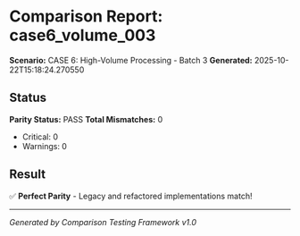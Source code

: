 # Comparison Report: case6_volume_003
**Scenario:** CASE 6: High-Volume Processing - Batch 3
**Generated:** 2025-10-22T15:18:24.270550

## Status
**Parity Status:** PASS
**Total Mismatches:** 0
  - Critical: 0
  - Warnings: 0

## Result
✅ **Perfect Parity** - Legacy and refactored implementations match!

---
*Generated by Comparison Testing Framework v1.0*